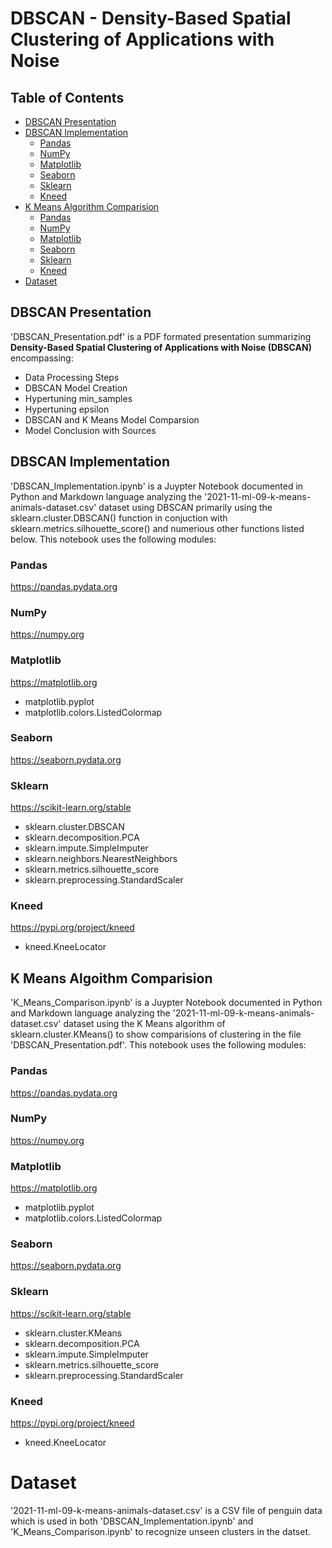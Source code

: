 # DBSCAN - Density-Based Spatial Clustering of Applications with Noise

## Table of Contents
- [DBSCAN Presentation](#DBSCAN-Presentation)
- [DBSCAN Implementation](#DBSCAN-Implementation)
  - [Pandas](#Pandas)
  - [NumPy](#NumPy)
  - [Matplotlib](#Matplotlib)
  - [Seaborn](#Seaborn)
  - [Sklearn](#Sklearn)
  - [Kneed](#Kneed)
- [K Means Algorithm Comparision](#K-Means-Algorithm-Comparision)
  - [Pandas](#Pandas)
  - [NumPy](#NumPy)
  - [Matplotlib](#Matplotlib)
  - [Seaborn](#Seaborn)
  - [Sklearn](#Sklearn)
  - [Kneed](#Kneed)
- [Dataset](#Dataset)
  

## DBSCAN Presentation
'DBSCAN_Presentation.pdf' is a PDF formated presentation summarizing **Density-Based Spatial Clustering of Applications with Noise (DBSCAN)** encompassing:
 - Data Processing Steps
 - DBSCAN Model Creation
 - Hypertuning min_samples
 - Hypertuning epsilon
 - DBSCAN and K Means Model Comparsion
 - Model Conclusion with Sources

## DBSCAN Implementation
'DBSCAN_Implementation.ipynb' is a Juypter Notebook documented in Python and Markdown language analyzing the '2021-11-ml-09-k-means-animals-dataset.csv' dataset using DBSCAN primarily using the sklearn.cluster.DBSCAN() function in conjuction with sklearn.metrics.silhouette_score() and numerious other functions listed below. This notebook uses the following modules:
### Pandas 
<href>https://pandas.pydata.org</href>
### NumPy 
<href>https://numpy.org</href>
### Matplotlib
<href>https://matplotlib.org</href>
  - matplotlib.pyplot
  - matplotlib.colors.ListedColormap
### Seaborn
<href>https://seaborn.pydata.org</href>
### Sklearn
<href>https://scikit-learn.org/stable</href>
  - sklearn.cluster.DBSCAN
  - sklearn.decomposition.PCA
  - sklearn.impute.SimpleImputer
  - sklearn.neighbors.NearestNeighbors
  - sklearn.metrics.silhouette_score
  - sklearn.preprocessing.StandardScaler
### Kneed
<href>https://pypi.org/project/kneed</href>
  - kneed.KneeLocator

## K Means Algoithm Comparision
'K_Means_Comparison.ipynb' is a Juypter Notebook documented in Python and Markdown language analyzing the '2021-11-ml-09-k-means-animals-dataset.csv' dataset using the K Means algorithm of sklearn.cluster.KMeans() to show comparisions of clustering in the file 'DBSCAN_Presentation.pdf'. This notebook uses the following modules:
### Pandas 
<href>https://pandas.pydata.org</href>
### NumPy 
<href>https://numpy.org</href>
### Matplotlib
<href>https://matplotlib.org</href>
  - matplotlib.pyplot
  - matplotlib.colors.ListedColormap
### Seaborn
<href>https://seaborn.pydata.org</href>
### Sklearn
<href>https://scikit-learn.org/stable</href>
  - sklearn.cluster.KMeans
  - sklearn.decomposition.PCA
  - sklearn.impute.SimpleImputer
  - sklearn.metrics.silhouette_score
  - sklearn.preprocessing.StandardScaler
### Kneed
<href>https://pypi.org/project/kneed</href>
  - kneed.KneeLocator

# Dataset 
'2021-11-ml-09-k-means-animals-dataset.csv' is a CSV file of penguin data which is used in both 'DBSCAN_Implementation.ipynb' and 'K_Means_Comparison.ipynb' to recognize unseen clusters in the datset.  